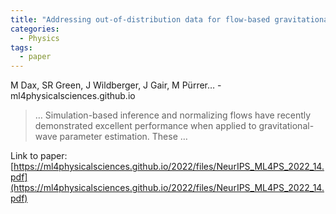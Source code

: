 ```yaml
---
title: "Addressing out-of-distribution data for flow-based gravitational wave inference"
categories:
  - Physics
tags:
  - paper
---
```

M Dax, SR Green, J Wildberger, J Gair, M Pürrer… - ml4physicalsciences.github.io

>… Simulation-based inference and normalizing flows have recently demonstrated excellent performance when applied to gravitational-wave parameter estimation. These …

Link to paper: [https://ml4physicalsciences.github.io/2022/files/NeurIPS_ML4PS_2022_14.pdf](https://ml4physicalsciences.github.io/2022/files/NeurIPS_ML4PS_2022_14.pdf)
